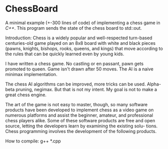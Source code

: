 # ChessBoard
A minimal example (+-300 lines of code) of implementing a chess game in _C++_.
This program sends the state of the chess board to std::out.

Introduction:
Chess is a widely popular and well-respected turn-based centuries-old game played on an 8x8 board
with white and black pieces (pawns, knights, bishops, rooks, queens, and kings) that move according to
the rules that can be quickly learned even by young kids. 

I have written a chess game. No castling or en passant, pawn gets promoted to queen. Game isn't drawn after 50 moves. The AI is a naive minimax implementation.

The chess AI algorithms can be improved, more tricks can be used. Alpha-beta pruning, negimax. But that is not my intent. My goal is not to make a great chess engine.

The art of the game is not easy to master, though, so many software products have been developed to implement chess as a video game on numerous platforms and assist the beginner, amateur, and professional chess players alike. Some of these
software products are free and open source, letting the developers learn by examining the existing solu-
tions. Chess programming involves the development of the following products.

How to compile:
g++ *.cpp

